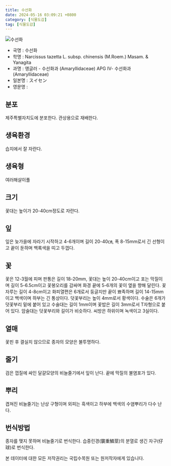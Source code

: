 ```yaml
---
title: 수선화
date: 2024-05-16 03:09:21 +0800
category: [식물도감]
tag: [식물도감]
---
```




![수선화](/fileUpload/plants/basic/Amaryllidaceae/Narcissus/6147/6147_20170215110250429files_th2.jpg)
- 국명 : 수선화
- 학명 : Narcissus tazetta L. subsp. chinensis (M.Roem.) Masam. & Yanagita
- 과명 : 앵글러 - 수선화과 (Amaryllidaceae) APG Ⅳ- 수선화과 (Amaryllidaceae)
- 일본명 : スイセン
- 영문명 : 


## 분포
제주특별자치도에 분포한다. 관상용으로 재배한다.
## 생육환경
습지에서 잘 자란다.
## 생육형
여러해살이풀 
## 크기
꽃대는 높이가 20-40cm정도로 자란다.
## 잎
잎은 늦가을에 자라기 시작하고 4-6개이며 길이 20-40㎝, 폭 8-15mm로서 긴 선형이고 끝이 둔하며 백록색을 띠고 두껍다.
## 꽃
꽃은 12-3월에 피며 판통은 길이 18-20mm, 꽃대는 높이 20-40cm이고 포는 막질이며 길이 5-6.5cm이고 꽃봉오리를 감싸며 화경 끝에 5-6개의 꽃이 옆을 향해 달린다. 꽃자루는 길이 4-8cm이고 화피열편은 6개로서 둥글지만 끝이 뾰족하며 길이 14-15mm이고 백색이며 하부는 긴 통상이다. 덧꽃부리는 높이 4mm로서 황색이다. 수술은 6개가 덧꽃부리 밑에 붙어 있고 수술대는 길이 1mm이며 꽃밥은 길이 3mm로서 T자형으로 붙어 있다. 암술대는 덧꽃부리와 길이가 비슷하다. 씨방은 하위이며 녹색이고 3실이다.
## 열매
꽃핀 후 결실치 않으므로 종자의 모양은 불투명하다.
## 줄기
검은 껍질에 싸인 달걀모양의 비늘줄기에서 잎이 난다. 끝에 막질의 불염포가 있다.
## 뿌리
겹쳐진 비늘줄기는 난상 구형이며 외피는 흑색이고 하부에 백색의 수염뿌리가 다수 난다.
## 번식방법
종자를 맺지 못하며 비늘줄기로 번식한다. 습중린경(襲重鱗莖)의 분열로 생긴 자구(仔球)로 번식한다.






본 데이터에 대한 모든 저작권리는 국립수목원 또는 원저작자에게 있습니다.
